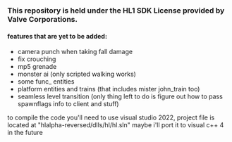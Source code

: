 ### This repository is held under the HL1 SDK License provided by Valve Corporations.

#### features that are yet to be added:
- camera punch when taking fall damage
- fix crouching
- mp5 grenade
- monster ai (only scripted walking works)
- some func_ entities
- platform entities and trains (that includes mister john_train too)
- seamless level transition (only thing left to do is figure out how to pass spawnflags info to client and stuff)

to compile the code you'll need to use visual studio 2022, project file is located at "hlalpha-reversed/dlls/hl/hl.sln"
maybe i'll port it to visual c++ 4 in the future
